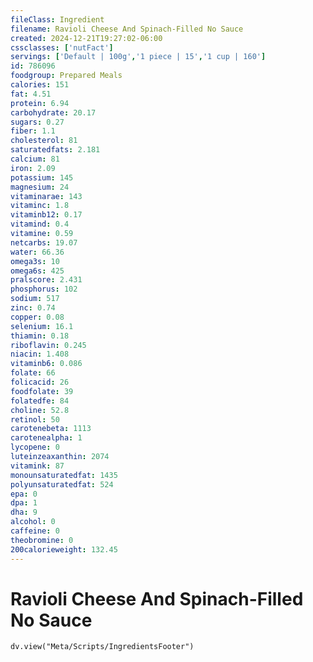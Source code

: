 ```yaml
---
fileClass: Ingredient
filename: Ravioli Cheese And Spinach-Filled No Sauce
created: 2024-12-21T19:27:02-06:00
cssclasses: ['nutFact']
servings: ['Default | 100g','1 piece | 15','1 cup | 160']
id: 786096
foodgroup: Prepared Meals
calories: 151
fat: 4.51
protein: 6.94
carbohydrate: 20.17
sugars: 0.27
fiber: 1.1
cholesterol: 81
saturatedfats: 2.181
calcium: 81
iron: 2.09
potassium: 145
magnesium: 24
vitaminarae: 143
vitaminc: 1.8
vitaminb12: 0.17
vitamind: 0.4
vitamine: 0.59
netcarbs: 19.07
water: 66.36
omega3s: 10
omega6s: 425
pralscore: 2.431
phosphorus: 102
sodium: 517
zinc: 0.74
copper: 0.08
selenium: 16.1
thiamin: 0.18
riboflavin: 0.245
niacin: 1.408
vitaminb6: 0.086
folate: 66
folicacid: 26
foodfolate: 39
folatedfe: 84
choline: 52.8
retinol: 50
carotenebeta: 1113
carotenealpha: 1
lycopene: 0
luteinzeaxanthin: 2074
vitamink: 87
monounsaturatedfat: 1435
polyunsaturatedfat: 524
epa: 0
dpa: 1
dha: 9
alcohol: 0
caffeine: 0
theobromine: 0
200calorieweight: 132.45
---
```


# Ravioli Cheese And Spinach-Filled No Sauce

```dataviewjs
dv.view("Meta/Scripts/IngredientsFooter")
```